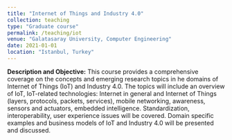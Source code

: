 ```yaml
---
title: "Internet of Things and Industry 4.0" 
collection: teaching
type: "Graduate course"
permalink: /teaching/iot
venue: "Galatasaray University, Computer Engineering"
date: 2021-01-01
location: "Istanbul, Turkey"
---
```


**Description and Objective:** 
This course provides a comprehensive coverage on the concepts and emerging research topics in he domains of Internet of Things (IoT) and Industry 4.0. The topics will include an overview of IoT, IoT-related technologies:  Internet in general and Internet of Things (layers, protocols, packets, services),  mobile networking, awareness, sensors and actuators, embedded intelligence. Standardization, interoperability, user experience issues will be covered. Domain specific examples and business models of IoT and Industry 4.0 will be presented and discussed.

